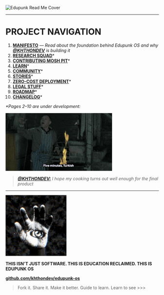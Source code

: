 <img src="assets/doc-images/edupunk-os-readme@2x.png" srcset="assets/doc-images/edupunk-os-readme@1x.png 1x, assets/doc-images/edupunk-os-readme@2x.png 2x" alt="Edupunk Read Me Cover">

---

# PROJECT NAVIGATION

1. **[MANIFESTO](docs/main/MANIFESTO.md)** _— Read about the foundation behind Edupunk OS and why **[@KHTHONDEV](https://github.com/khthondev)** is building it_
2. **[RESEARCH SQUAD](docs/research/RESEARCH.md)***
3. **[CONTRIBUTING MOSH PIT](docs/main/CONTRIBUTING.md)***
4. **[LEARN](docs/learn/LEARN.md)***
5. **[COMMUNITY](docs/main/COMMUNITY.md)***
6. **[STORIES](docs/stories/STORIES.md)***
7. **[ZERO-COST DEPLOYMENT](docs/deploy/ZERO-COST-DEPLOY.md)***
8. **[LEGAL STUFF](docs/main/LEGAL.md)***
9. **[ROADMAP](docs/main/ROADMAP.md)***
10. **[CHANGELOG](docs/main/CHANGELOG.md)***

_*Pages 2–10 are under development:_

<img src="assets/doc-images/five-minutes-turkish.gif" width="350px">

> _**[@KHTHONDEV:](https://github.com/khthondev)** I hope my cooking turns out well enough for the final product_

---

<img src="assets/doc-images/edupunk-os-hand-eye-logo.gif" width="200px">

**THIS ISN'T JUST SOFTWARE. THIS IS EDUCATION RECLAIMED. THIS IS EDUPUNK OS**

**[github.com/khthondev/edupunk-os](https://github.com/khthondev/edupunk-os)**

> Fork it. Share it. Make it better. Guide to learn. Learn to see >>>